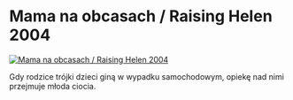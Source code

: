 Mama na obcasach / Raising Helen 2004 
=============
[![Mama na obcasach / Raising Helen 2004 ](http://vidos.pl/images/player.gif)](http://vidos.pl/mama-na-obcasach-raising-helen-2004)

 Gdy rodzice trójki dzieci giną w wypadku samochodowym, opiekę nad nimi przejmuje młoda ciocia.
